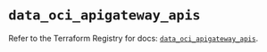 # `data_oci_apigateway_apis`

Refer to the Terraform Registry for docs: [`data_oci_apigateway_apis`](https://registry.terraform.io/providers/oracle/oci/6.37.0/docs/data-sources/apigateway_apis).
